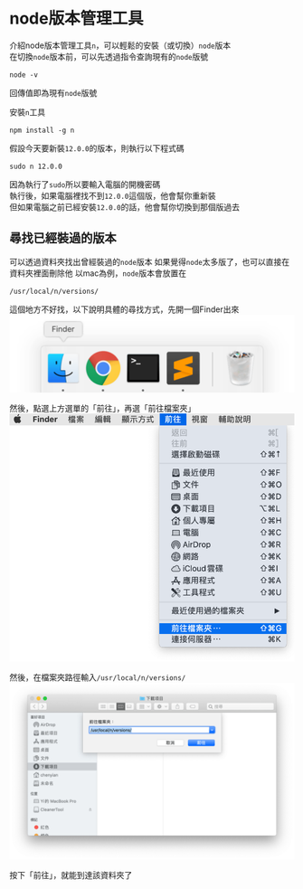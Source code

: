 # node版本管理工具

介紹node版本管理工具`n`，可以輕鬆的安裝（或切換）`node`版本  
在切換`node`版本前，可以先透過指令查詢現有的`node`版號

```
node -v
```

回傳值即為現有`node`版號

安裝`n`工具

```
npm install -g n
```

假設今天要新裝`12.0.0`的版本，則執行以下程式碼

```
sudo n 12.0.0
```

因為執行了`sudo`所以要輸入電腦的開機密碼  
執行後，如果電腦裡找不到`12.0.0`這個版，他會幫你重新裝  
但如果電腦之前已經安裝`12.0.0`的話，他會幫你切換到那個版過去

## 尋找已經裝過的版本

可以透過資料夾找出曾經裝過的`node`版本
如果覺得`node`太多版了，也可以直接在資料夾裡面刪除他 以mac為例，`node`版本會放置在

```
/usr/local/n/versions/
```

這個地方不好找，以下說明具體的尋找方式，先開一個Finder出來
![](https://raw.githubusercontent.com/ianchen0419/notes/master/img/node版本管理工具/01.png)

然後，點選上方選單的「前往」，再選「前往檔案夾」
![](https://raw.githubusercontent.com/ianchen0419/notes/master/img/node版本管理工具/02.png)

然後，在檔案夾路徑輸入`/usr/local/n/versions/`
![](https://raw.githubusercontent.com/ianchen0419/notes/master/img/node版本管理工具/03.png)

按下「前往」，就能到達該資料夾了




